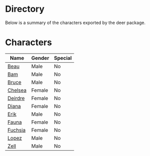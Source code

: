 # Directory
Below is a summary of the characters exported by the deer package.
# Characters
|Name|Gender|Special|
|---|---|---|
|[Beau](./character/deer/beau.go)|Male|No|
|[Bam](./character/deer/bam.go)|Male|No|
|[Bruce](./character/deer/bruce.go)|Male|No|
|[Chelsea](./character/deer/chelsea.go)|Female|No|
|[Deirdre](./character/deer/deirdre.go)|Female|No|
|[Diana](./character/deer/diana.go)|Female|No|
|[Erik](./character/deer/erik.go)|Male|No|
|[Fauna](./character/deer/fauna.go)|Female|No|
|[Fuchsia](./character/deer/fuchsia.go)|Female|No|
|[Lopez](./character/deer/lopez.go)|Male|No|
|[Zell](./character/deer/zell.go)|Male|No|
